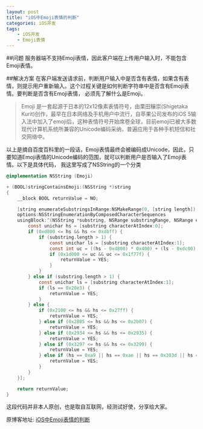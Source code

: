 ```yaml
---
layout: post
title: "iOS中Emoji表情的判断"
categories: iOS开发
tags:
    - iOS开发
    - Emoji表情
---
```


##问题
服务器端不支持Emoji表情，因此客户端在上传用户输入时，不能包含Emoji表情。

##解决方案
在客户端发送请求前，判断用户输入中是否含有表情，如果含有表情，则提示用户重新输入。这个过程关键是如何判断字符串中是否含有Emoji表情。要判断是否含有Emoji表情，
必须先了解什么是Emoji。
> Emoji 是一套起源于日本的12x12像素表情符号，由栗田穣崇(Shigetaka Kurit)创作，最早在日本网络及手机用户中流行，自苹果公司发布的iOS 5输入法中加入了emoji后，这种表情符号开始席卷全球，目前emoji已被大多数现代计算机系统所兼容的Unicode编码采纳，普遍应用于各种手机短信和社交网络中。

以上是摘自百度百科里的一段话，Emoji表情最终会被编码成Unicode，因此，只要知道Emoji表情的Unicode编码的范围，就可以判断用户是否输入了Emoji表情。以下是具体代码，
我这里写成了NSString的一个分类

```objectivec
@implementation NSString (Emoji)

+ (BOOL)stringContainsEmoji:(NSString *)string
{
    __block BOOL returnValue = NO;

    [string enumerateSubstringsInRange:NSMakeRange(0, [string length])
    options:NSStringEnumerationByComposedCharacterSequences
    usingBlock:^(NSString *substring, NSRange substringRange, NSRange enclosingRange, BOOL *stop) {
        const unichar hs = [substring characterAtIndex:0];
        if (0xd800 <= hs && hs <= 0xdbff) {
            if (substring.length > 1) {
                const unichar ls = [substring characterAtIndex:1];
                const int uc = ((hs - 0xd800) * 0x400) + (ls - 0xdc00) + 0x10000;
                if (0x1d000 <= uc && uc <= 0x1f77f) {
                    returnValue = YES;
                }
            }
        } else if (substring.length > 1) {
            const unichar ls = [substring characterAtIndex:1];
            if (ls == 0x20e3) {
                returnValue = YES;
            }
        } else {
            if (0x2100 <= hs && hs <= 0x27ff) {
                returnValue = YES;
            } else if (0x2B05 <= hs && hs <= 0x2b07) {
                returnValue = YES;
            } else if (0x2934 <= hs && hs <= 0x2935) {
                returnValue = YES;
            } else if (0x3297 <= hs && hs <= 0x3299) {
                returnValue = YES;
            } else if (hs == 0xa9 || hs == 0xae || hs == 0x303d || hs == 0x3030 || hs == 0x2b55 || hs == 0x2b1c || hs == 0x2b1b || hs == 0x2b50) {
                returnValue = YES;
            }
        }
    }];

    return returnValue;
}
```

这段代码并非本人原创，也是取自互联网，经测试好使，分享给大家。

原博客地址: [iOS中Emoji表情的判断](http://blog.csdn.net/liujinlongxa/article/details/44207003)
